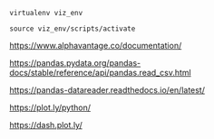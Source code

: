 ```
virtualenv viz_env

source viz_env/scripts/activate
```

https://www.alphavantage.co/documentation/

https://pandas.pydata.org/pandas-docs/stable/reference/api/pandas.read_csv.html

https://pandas-datareader.readthedocs.io/en/latest/

https://plot.ly/python/

https://dash.plot.ly/